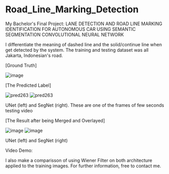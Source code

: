 # Road_Line_Marking_Detection
My Bachelor's Final Project: LANE DETECTION AND ROAD LINE MARKING IDENTIFICATION FOR AUTONOMOUS CAR USING SEMANTIC SEGMENTATION CONVOLUTIONAL NEURAL NETWORK

I differentiate the meaning of dashed line and the solid/continue line when get detected by the system. The training and testing dataset was all Jakarta, Indonesian's road.

[Ground Truth]

![image](https://github.com/tangerinenx/Road_Line_Marking_Detection/assets/113498103/ecbcaa5f-e9ea-474b-8d4f-957bb7e5adcb)

[The Predicted Label]

![pred263](https://github.com/tangerinenx/Road_Line_Marking_Detection/assets/113498103/3f2124a7-ce9e-4849-8707-2f8ea61c0aa1)
![pred263](https://github.com/tangerinenx/Road_Line_Marking_Detection/assets/113498103/3d89b5ce-58fc-4f93-bda7-258867c38df2)

UNet (left) and SegNet (right). These are one of the frames of few seconds testing video

[The Result after being Merged and Overlayed]

![image](https://github.com/tangerinenx/Road_Line_Marking_Detection/assets/113498103/c58b1cbc-2308-4b4f-9291-9aada55763d9)
![image](https://github.com/tangerinenx/Road_Line_Marking_Detection/assets/113498103/e35c9942-64cb-41a1-81e0-46b4251ff0af)

UNet (left) and SegNet (right)

Video Demo:

I also make a comparisson of using Wiener Filter on both architecture applied to the training images. For further information, free to contact me.
